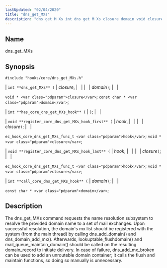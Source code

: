 ```yaml
---
lastUpdated: "02/04/2020"
title: "dns_get_MXs"
description: "dns get M Xs int dns get M Xs closure domain void closure const char domain int has core dns get M Xs hook void register core dns get M Xs hook first hook closure ec hook core dns get M Xs func t hook void closure void register core..."
---
```


<a name="hooks.core.dns_get_MXs"></a> 
## Name

dns_get_MXs

## Synopsis

`#include "hooks/core/dns_get_MXs.h"`

| `int **dns_get_MXs** (` | <var class="pdparam">closure</var>, |   |
|   | <var class="pdparam">domain</var>`)`; |   |

`void * <var class="pdparam">closure</var>`;
`const char * <var class="pdparam">domain</var>`;

| `int **has_core_dns_get_MXs_hook** (` | `)`; |   |

| `void **register_core_dns_get_MXs_hook_first** (` | <var class="pdparam">hook</var>, |   |
|   | <var class="pdparam">closure</var>`)`; |   |

`ec_hook_core_dns_get_MXs_func_t <var class="pdparam">hook</var>`;
`void *<var class="pdparam">closure</var>`;

| `void **register_core_dns_get_MXs_hook_last** (` | <var class="pdparam">hook</var>, |   |
|   | <var class="pdparam">closure</var>`)`; |   |

`ec_hook_core_dns_get_MXs_func_t <var class="pdparam">hook</var>`;
`void *<var class="pdparam">closure</var>`;

| `int **call_core_dns_get_MXs_hook** (` | <var class="pdparam">domain</var>`)`; |   |

`const char * <var class="pdparam">domain</var>`;<a name="idp46532784"></a> 
## Description

The dns_get_MXs command requests the name resolution subsystem to resolve the provided domain name to a set of mail exchanges. Upon successful resolution, the domain's mx list should be registered with the system (from the main thread) by calling dns_add_domain() and dns_domain_add_mx(). Afterwards, lookuptable_flushdomain() and mail_queue_maintain_domain() should be called on the resulting domain_record to initiate delivery. In case of failure, dns_add_mx_broken can be used to add an unrouteble domain container; it calls the flush and maintain functions, so doing so manually is unnecessary.
